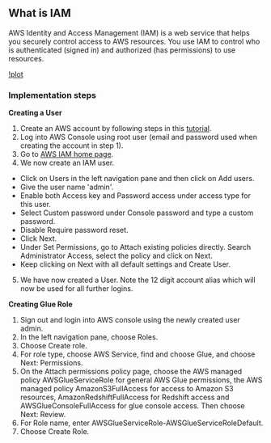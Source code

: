 ## What is IAM

AWS Identity and Access Management (IAM) is a web service that helps you securely control access to AWS resources. You use IAM to control who is authenticated (signed in) and authorized (has permissions) to use resources.

[!plot](Images/IAM.png)

### Implementation steps

**Creating a User**

1. Create an AWS account by following steps in this [tutorial](https://aws.amazon.com/premiumsupport/knowledge-center/create-and-activate-aws-account/).
2. Log into AWS Console using root user (email and password used when creating the account in step 1).
3. Go to [AWS IAM home page](https://us-east-1.console.aws.amazon.com/iamv2/home#/home).
4. We now create an IAM user.
  *  Click on Users in the left navigation pane and then click on Add users.
  *  Give the user name 'admin'.
  *  Enable both Access key and Password access under access type for this user.
  *  Select Custom password under Console password and type a custom password.
  *  Disable Require password reset.
  *  Click Next.
  *  Under Set Permissions, go to Attach existing policies directly. Search Administrator Access, select the policy and click on Next.
  *  Keep clicking on Next with all default settings and Create User.
5. We have now created a User. Note the 12 digit account alias which will now be used for all further logins. 

**Creating Glue Role**

1. Sign out and login into AWS console using the newly created user admin.
2. In the left navigation pane, choose Roles.
3. Choose Create role.
5. For role type, choose AWS Service, find and choose Glue, and choose Next: Permissions.
6. On the Attach permissions policy page, choose the AWS managed policy AWSGlueServiceRole for general AWS Glue permissions, the AWS managed policy AmazonS3FullAccess for access to Amazon S3 resources, AmazonRedshiftFullAccess for Redshift access and AWSGlueConsoleFullAccess for glue console access. Then choose Next: Review.
7. For Role name, enter AWSGlueServiceRole-AWSGlueServiceRoleDefault. 
8. Choose Create Role.
